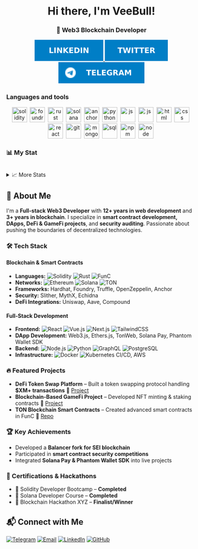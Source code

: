 <div align="center"> <h1>Hi there, I'm VeeBull!</h1> <h3>🚀 Web3 Blockchain Developer</h3></div>

<div id="socials" align="center">
 <a href="#linkedin-url">
  <img src="https://raw.githubusercontent.com/veebull/veebull/refs/heads/main/LinkedIn-blue.svg" alt="LinkedIn"/>
 </a>
  <a href="#twitter-url">
   <img src="https://raw.githubusercontent.com/veebull/veebull/refs/heads/main/Twitter-blue.svg" alt="Twitter"/>
  </a>
  <a href="#telegram-url">
   <img src="https://raw.githubusercontent.com/veebull/veebull/refs/heads/main/Telegram-blue.svg" alt="Telegram"/>
  </a>
</div>

### Languages and tools
<div id="techs" align="center">
 <img src="https://cdn.jsdelivr.net/gh/devicons/devicon/icons/solidity/solidity-original.svg" title="solidity" width="40" height="40" />&nbsp;
 <img src="https://avatars.githubusercontent.com/u/99892494?s=200&v=4" title="foundry-rs" width="40" height="40" />&nbsp;
 <img src="https://cdn.jsdelivr.net/gh/devicons/devicon/icons/rust/rust-original.svg" title="rust" width="40" height="40" />&nbsp;
 <img src="https://cryptologos.cc/logos/solana-sol-logo.svg?v=040" title="solana" width="40" height="40" />&nbsp;
 <img src="https://camo.githubusercontent.com/590ccfb4e70a27673047ee879ed409981c05b2da403e60b4aaa7961ccdb46001/68747470733a2f2f7062732e7477696d672e636f6d2f6d656469612f46565556614f3958454141756c764b3f666f726d61743d706e67266e616d653d736d616c6c" title="anchor" width="40" height="40" />&nbsp;
 <img src="https://cdn.jsdelivr.net/gh/devicons/devicon/icons/python/python-original.svg" title="python" width="40" height="40" />&nbsp;
 <img src="https://cdn.jsdelivr.net/gh/devicons/devicon/icons/typescript/typescript-original.svg" title="js" width="40" height="40" />&nbsp;
 <img src="https://cdn.jsdelivr.net/gh/devicons/devicon/icons/javascript/javascript-original.svg" title="js" width="40" height="40" />&nbsp;
 <img src="https://cdn.jsdelivr.net/gh/devicons/devicon/icons/html5/html5-original.svg" title="html" width="40" height="40"/>&nbsp;
 <img src="https://cdn.jsdelivr.net/gh/devicons/devicon/icons/css3/css3-original.svg" title="css" width="40" height="40" />&nbsp;
 <img src="https://cdn.jsdelivr.net/gh/devicons/devicon/icons/react/react-original.svg" title="react" width="40" height="40"/>&nbsp;
 <img src="https://cdn.jsdelivr.net/gh/devicons/devicon/icons/git/git-plain.svg" title="git" width="40" height="40"/>&nbsp;
 <img src="https://www.svgrepo.com/show/331488/mongodb.svg" title="mongodb" width="40" height="40"/>&nbsp;
 <img src="https://cdn.jsdelivr.net/gh/devicons/devicon/icons/postgresql/postgresql-original.svg" title="sql" width="40" height="40"/>&nbsp;
 <img src="https://cdn.jsdelivr.net/gh/devicons/devicon/icons/npm/npm-original-wordmark.svg" title="npm" width="40" height="40"/>&nbsp;
 <img src="https://cdn.jsdelivr.net/gh/devicons/devicon/icons/nodejs/nodejs-original.svg" title="node"
 width="40" height="40"/>&nbsp;
</div>

### 📊 My Stat

<div id="stat" align="center">
    <img src="https://github-profile-summary-cards.vercel.app/api/cards/profile-details?username=veebull&theme=github_dark" alt=""/>
    <img src="https://github-profile-summary-cards.vercel.app/api/cards/most-commit-language?username=veebull&theme=github_dark" alt=""/>
     <img src="https://github-profile-summary-cards.vercel.app/api/cards/stats?username=veebull&theme=github_dark" alt=""/>
</div>
<details>
<summary>📈 More Stats</summary>
 <div id="more-stats">
   <img src="https://github-readme-stats.vercel.app/api?username=veebull&show_icons=true&theme=radical" alt=""/>
     <img src="https://github-readme-stats.vercel.app/api/top-langs/?username=veebull&layout=compact&theme=radical" alt=""/>
     <img src="https://streak-stats.demolab.com/?user=veebull&theme=dark" alt=""/>
     <img src="https://github-profile-trophy.vercel.app/?username=veebull&theme=darkhub" alt=""/>
 </div>
</details>

## 🚀 About Me

I'm a **Full-stack Web3 Developer** with **12+ years in web development** and **3+ years in blockchain**. I specialize in **smart contract development, DApps, DeFi & GameFi projects**, and **security auditing**. Passionate about pushing the boundaries of decentralized technologies.

### 🛠 Tech Stack

#### **Blockchain & Smart Contracts**
- **Languages:** ![Solidity](https://img.shields.io/badge/-Solidity-363636?style=flat-square&logo=solidity) ![Rust](https://img.shields.io/badge/-Rust-000000?style=flat-square&logo=rust) ![FunC](https://img.shields.io/badge/-FunC-blue?style=flat-square)
- **Networks:** ![Ethereum](https://img.shields.io/badge/-Ethereum-3C3C3D?style=flat-square&logo=ethereum) ![Solana](https://img.shields.io/badge/-Solana-4E44CE?style=flat-square&logo=solana) ![TON](https://img.shields.io/badge/-TON-blue?style=flat-square&logo=ton)
- **Frameworks:** Hardhat, Foundry, Truffle, OpenZeppelin, Anchor
- **Security:** Slither, MythX, Echidna
- **DeFi Integrations:** Uniswap, Aave, Compound

#### **Full-Stack Development**
- **Frontend:** ![React](https://img.shields.io/badge/-React-61DAFB?style=flat-square&logo=react) ![Vue.js](https://img.shields.io/badge/-Vue.js-4FC08D?style=flat-square&logo=vue.js) ![Next.js](https://img.shields.io/badge/-Next.js-000000?style=flat-square&logo=next.js) ![TailwindCSS](https://img.shields.io/badge/-TailwindCSS-38B2AC?style=flat-square&logo=tailwind-css)
- **DApp Development:** Web3.js, Ethers.js, TonWeb, Solana Pay, Phantom Wallet SDK
- **Backend:** ![Node.js](https://img.shields.io/badge/-Node.js-339933?style=flat-square&logo=node.js) ![Python](https://img.shields.io/badge/-Python-3776AB?style=flat-square&logo=python) ![GraphQL](https://img.shields.io/badge/-GraphQL-E10098?style=flat-square&logo=graphql) ![PostgreSQL](https://img.shields.io/badge/-PostgreSQL-336791?style=flat-square&logo=postgresql)
- **Infrastructure:** ![Docker](https://img.shields.io/badge/-Docker-2496ED?style=flat-square&logo=docker) ![Kubernetes](https://img.shields.io/badge/-Kubernetes-326CE5?style=flat-square&logo=kubernetes) CI/CD, AWS

### 🔥 Featured Projects

- **DeFi Token Swap Platform** – Built a token swapping protocol handling **$XM+ transactions** 🔗 [Project](#)
- **Blockchain-Based GameFi Project** – Developed NFT minting & staking contracts 🔗 [Project](#)
- **TON Blockchain Smart Contracts** – Created advanced smart contracts in FunC 🔗 [Repo](#)

### 🏆 Key Achievements

- Developed a **Balancer fork for SEI blockchain**
- Participated in **smart contract security competitions**
- Integrated **Solana Pay & Phantom Wallet SDK** into live projects

### 📜 Certifications & Hackathons

- 🏅 Solidity Developer Bootcamp – **Completed**
- 🏅 Solana Developer Course – **Completed**
- 🏅 Blockchain Hackathon XYZ – **Finalist/Winner**

## 📬 Connect with Me

[![Telegram](https://img.shields.io/badge/Telegram-%40veegenx-blue)](https://t.me/veegenx)
[![Email](https://img.shields.io/badge/thearmbull91@gmail.com-red)](mailto:thearmbull91@gmail.com)
[![LinkedIn](https://img.shields.io/badge/LinkedIn-%40veebull-blue)](https://www.linkedin.com)
[![GitHub](https://img.shields.io/github/followers/veebull?style=social)](https://github.com/gh)

<div align="center">
<img src="https://quotes-github-readme.vercel.app/api?theme=dark&quote=The%20blockchain%20remembers%20everything%E2%80%94make%20your%20code%20worth%20remembering.&author=V" alt=""/>
</div>
